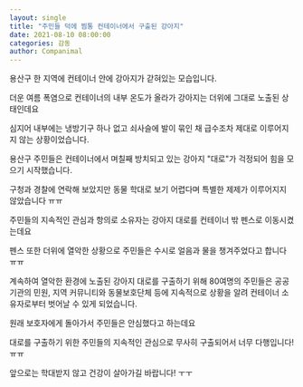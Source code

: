 ```yaml
---
layout: single
title: "주민들 덕에 찜통 컨테이너에서 구출된 강아지"
date: 2021-08-10 08:00:00
categories: 감동
author: Companimal
---
```


용산구 한 지역에 컨테이너 안에 강아지가 갇혀있는 모습입니다.

더운 여름 폭염으로 컨테이너의 내부 온도가 올라가 강아지는 더위에 그대로 노출된 상태인데요

심지어 내부에는 냉방기구 하나 없고 쇠사슬에 발이 묶인 채 급수조차 제대로 이루어지지 않는 상황이었습니다.

용산구 주민들은 컨테이너에서 며칠째 방치되고 있는 강아지 "대로"가 걱정되어 힘을 모으기 시작했습니다.

구청과 경찰에 연락해 보았지만 동물 학대로 보기 어렵다며 특별한 제제가 이루어지지 않았습니다 ㅠㅠ

주민들의 지속적인 관심과 항의로 소유자는 강아지 대로를 컨테이너 밖 펜스로 이동시켰는데요

펜스 또한 더위에 열악한 상황으로 주민들은 수시로 얼음과 물을 챙겨주었다고 합니다 ㅠㅠ

계속하여 열악한 환경에 노출된 강아지 대로를 구출하기 위해 80여명의 주민들은 공공기관의 민원, 지역 커뮤니티와 동물보호단체 등에 지속적으로 상황을 알려 컨테이너 소유자로부터 벗어날 수 있게 되었습니다.

원래 보호자에게 돌아가서 주민들은 안심했다고 하는데요

대로를 구출하기 위한 주민들의 지속적인 관심으로 무사히 구출되어서 너무 다행입니다! ㅠㅠ

앞으로는 학대받지 않고 건강이 살아가길 바랍니다! ㅜㅜ
